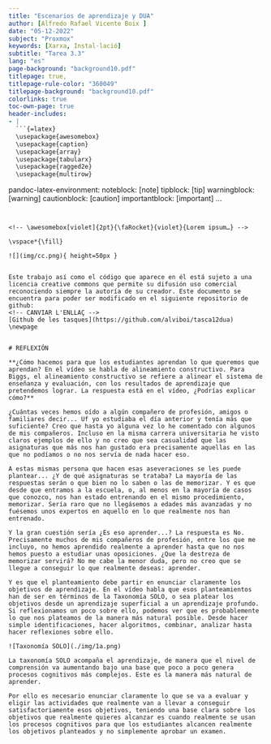 ```yaml
---
title: "Escenarios de aprendizaje y DUA"
author: [Alfredo Rafael Vicente Boix ]
date: "05-12-2022"
subject: "Proxmox"
keywords: [Xarxa, Instal·lació]
subtitle: "Tarea 3.3"
lang: "es"
page-background: "background10.pdf"
titlepage: true,
titlepage-rule-color: "360049"
titlepage-background: "background10.pdf"
colorlinks: true
toc-own-page: true
header-includes:
- |
  ```{=latex}
  \usepackage{awesomebox}
  \usepackage{caption}
  \usepackage{array}
  \usepackage{tabularx}
  \usepackage{ragged2e}
  \usepackage{multirow}


  ```
pandoc-latex-environment:
  noteblock: [note]
  tipblock: [tip]
  warningblock: [warning]
  cautionblock: [caution]
  importantblock: [important]
...
```


<!-- \awesomebox[violet]{2pt}{\faRocket}{violet}{Lorem ipsum…} -->

\vspace*{\fill}

![](img/cc.png){ height=50px }


Este trabajo así como el código que aparece en él está sujeto a una licencia creative commons que permite su difusión uso comercial reconociendo siempre la autoría de su creador. Este documento se encuentra para poder ser modificado en el siguiente repositorio de github:
<!-- CANVIAR L'ENLLAÇ -->
[Github de les tasques](https://github.com/alviboi/tasca12dua)
\newpage


# REFLEXIÓN

**¿Cómo hacemos para que los estudiantes aprendan lo que queremos que aprendan? En el vídeo se habla de alineamiento constructivo. Para Biggs, el alineamiento constructivo se refiere a alinear el sistema de enseñanza y evaluación, con los resultados de aprendizaje que pretendemos lograr. La respuesta está en el vídeo, ¿Podrías explicar cómo?**

¿Cuántas veces hemos oído a algún compañero de profesión, amigos o familiares decir... Uf yo estudiaba el día anterior y tenía más que suficiente? Creo que hasta yo alguna vez lo he comentado con algunos de mis compañeros. Incluso en la misma carrera universitaria he visto claros ejemplos de ello y no creo que sea casualidad que las asignaturas que más nos han gustado era precisamente aquellas en las que no podíamos o no nos servía de nada hacer eso.

A estas mismas persona que hacen esas aseveraciones se les puede plantear... ¿Y de qué asignaturas se trataba? La mayoría de las respuestas serán o que bien no lo saben o las de memorizar. Y es que desde que entramos a la escuela, o, al menos en la mayoría de casos que conozco, nos han estado entrenando en el mismo procedimiento, memorizar. Sería raro que no llegásemos a edades más avanzadas y no fuésemos unos expertos en aquello en lo que realmente nos han entrenado.

Y la gran cuestión sería ¿Es eso aprender...? La respuesta es No. Precisamente muchos de mis compañeros de profesión, entre los que me incluyo, no hemos aprendido realmente a aprender hasta que no nos hemos puesto a estudiar unas oposiciones. ¿Que la destreza de memorizar servirá? No me cabe la menor duda, pero no creo que se llegue a conseguir lo que realmente deseas: aprender.

Y es que el planteamiento debe partir en enunciar claramente los objetivos de aprendizaje. En el vídeo habla que esos planteamientos han de ser en términos de la Taxonomía SOLO, o sea platear los objetivos desde un aprendizaje superficial a un aprendizaje profundo. Si reflexionamos un poco sobre ello, podemos ver que es probablemente lo que nos plateamos de la manera más natural posible. Desde hacer simple identificaciones, hacer algoritmos, combinar, analizar hasta hacer reflexiones sobre ello.

![Taxonomía SOLO](./img/1a.png)

La taxonomía SOLO acompaña el aprendizaje, de manera que el nivel de comprensión va aumentando bajo una base que poco a poco genera procesos cognitivos más complejos. Este es la manera más natural de aprender.

Por ello es necesario enunciar claramente lo que se va a evaluar y eligir las actividades que realmente van a llevar a conseguir satisfactoriamente esos objetivos, teniendo una base clara sobre los objetivos que realmente quieres alcanzar es cuando realmente se usan los procesos cognitivos para que los estudiantes alcancen realmente los objetivos planteados y no simplemente aprobar un examen.